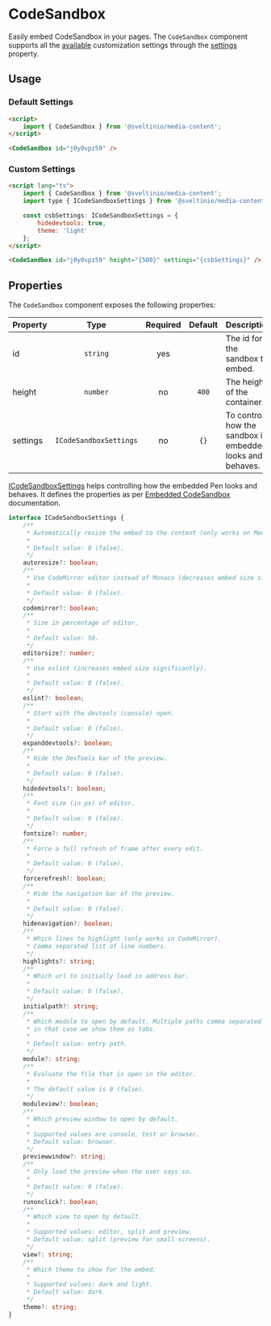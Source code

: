 # CodeSandbox

Easily embed CodeSandbox in your pages. The `CodeSandbox` component supports all the [available](https://codesandbox.io/docs/embedding#generate-an-embed-url) customization settings through the [settings](#properties) property.

## Usage

### Default Settings

```html
<script>
    import { CodeSandbox } from '@sveltinio/media-content';
</script>

<CodeSandbox id="j0y0vpz59" />
```

### Custom Settings

```html
<script lang="ts">
    import { CodeSandbox } from '@sveltinio/media-content';
    import type { ICodeSandboxSettings } from '@sveltinio/media-content/types';

    const csbSettings: ICodeSandboxSettings = {
        hidedevtools: true,
        theme: 'light'
    };
</script>

<CodeSandbox id="j0y0vpz59" height="{500}" settings="{csbSettings}" />
```

## Properties

The `CodeSandbox` component exposes the following properties:

| Property | Type                   | Required | Default | Description                                                |
| :------- | :--------------------: | :------: | :-----: | :--------------------------------------------------------- |
| id       | `string`               |   yes    |         | The id for the sandbox to embed.                           |
| height   | `number`               |    no    |  `400`  | The height of the container.                               |
| settings | `ICodeSandboxSettings` |    no    |  `{}`   | To control how the sandbox is embedded, looks and behaves. |

[ICodeSandboxSettings] helps controlling how the embedded Pen looks and behaves. It defines the properties as per [Embedded CodeSandbox] documentation.

```typescript
interface ICodeSandboxSettings {
    /**
     * Automatically resize the embed to the content (only works on Medium).
     *
     * Default value: 0 (false).
     */
    autoresize?: boolean;
    /**
     * Use CodeMirror editor instead of Monaco (decreases embed size significantly).
     *
     * Default value: 0 (false).
     */
    codemirror?: boolean;
    /**
     * Size in percentage of editor.
     *
     * Default value: 50.
     */
    editorsize?: number;
    /**
     * Use eslint (increases embed size significantly).
     *
     * Default value: 0 (false).
     */
    eslint?: boolean;
    /**
     * Start with the devtools (console) open.
     *
     * Default value: 0 (false).
     */
    expanddevtools?: boolean;
    /**
     * Hide the DevTools bar of the preview.
     *
     * Default value: 0 (false).
     */
    hidedevtools?: boolean;
    /**
     * Font size (in px) of editor.
     *
     * Default value: 0 (false).
     */
    fontsize?: number;
    /**
     * Force a full refresh of frame after every edit.
     *
     * Default value: 0 (false).
     */
    forcerefresh?: boolean;
    /**
     * Hide the navigation bar of the preview.
     *
     * Default value: 0 (false).
     */
    hidenavigation?: boolean;
    /**
     * Which lines to highlight (only works in CodeMirror).
     * Comma separated list of line numbers.
     */
    highlights?: string;
    /**
     * Which url to initially load in address bar.
     *
     * Default value: 0 (false).
     */
    initialpath?: string;
    /**
     * Which module to open by default. Multiple paths comma separated are allowed,
     * in that case we show them as tabs.
     *
     * Default value: entry path.
     */
    module?: string;
    /**
     * Evaluate the file that is open in the editor.
     *
     * The default value is 0 (false).
     */
    moduleview?: boolean;
    /**
     * Which preview window to open by default.
     *
     * Supported values are console, test or browser.
     * Default value: browser.
     */
    previewwindow?: string;
    /**
     * Only load the preview when the user says so.
     *
     * Default value: 0 (false).
     */
    runonclick?: boolean;
    /**
     * Which view to open by default.
     *
     * Supported values: editor, split and preview.
     * Default value: split (preview for small screens).
     */
    view?: string;
    /**
     * Which theme to show for the embed.
     *
     * Supported values: dark and light.
     * Default value: dark.
     */
    theme?: string;
}
```

[ICodeSandboxSettings]: https://github.com/sveltinio/components-library/blob/18ede68676db0841baf0a122d20845f9ff3279b6/packages/media-content/src/lib/types.ts#L38-L144
[Embedded CodeSandbox]: https://codesandbox.io/docs/embedding#generate-an-embed-url
